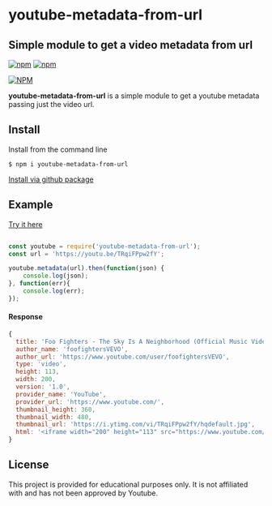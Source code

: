# youtube-metadata-from-url

## Simple module to get a video metadata from url

[![npm](https://img.shields.io/npm/v/youtube-metadata-from-url.svg)](https://www.npmjs.com/package/youtube-metadata-from-url) [![npm](https://img.shields.io/npm/dm/youtube-metadata-from-url.svg)](https://www.npmjs.com/package/youtube-metadata-from-url)

[![NPM](https://nodei.co/npm/youtube-metadata-from-url.png?downloads=true&downloadRank=true&stars=true)](https://nodei.co/npm/youtube-metadata-from-url)

**youtube-metadata-from-url** is a simple module to get a youtube metadata passing just the video url.

## Install

Install from the command line
```
$ npm i youtube-metadata-from-url
```
[Install via github package](https://github.com/ezefranca/youtube-metadata-from-url/packages/335535)

## Example

[Try it here](https://runkit.com/embed/7vvzsrwasj03)

```js

const youtube = require('youtube-metadata-from-url');
const url = 'https://youtu.be/TRqiFPpw2fY';

youtube.metadata(url).then(function(json) {
	console.log(json);
}, function(err){
	console.log(err);
});

```

#### Response

```js
{
  title: 'Foo Fighters - The Sky Is A Neighborhood (Official Music Video)',
  author_name: 'foofightersVEVO',
  author_url: 'https://www.youtube.com/user/foofightersVEVO',
  type: 'video',
  height: 113,
  width: 200,
  version: '1.0',
  provider_name: 'YouTube',
  provider_url: 'https://www.youtube.com/',
  thumbnail_height: 360,
  thumbnail_width: 480,
  thumbnail_url: 'https://i.ytimg.com/vi/TRqiFPpw2fY/hqdefault.jpg',
  html: '<iframe width="200" height="113" src="https://www.youtube.com/embed/TRqiFPpw2fY?feature=oembed" frameborder="0" allow="accelerometer; autoplay; clipboard-write; encrypted-media; gyroscope; picture-in-picture" allowfullscreen></iframe>'
}
```


## License

This project is provided for educational purposes only. It is not affiliated with and has
not been approved by Youtube.
